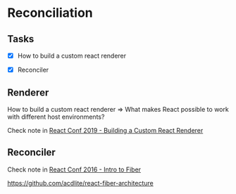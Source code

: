 # Reconciliation

## Tasks

- [x] How to build a custom react renderer

- [x] Reconciler

## Renderer

How to build a custom react renderer => What makes React possible to work with different host environments?

Check note in [React Conf 2019 - Building a Custom React Renderer](../../../session/conf/react-conf-2019.md#building-a-custom-react-renderer)

## Reconciler

Check note in [React Conf 2016 - Intro to Fiber](../../../session/conf/react-conf-2016.md#a-cartoon-intro-to-fiber)

https://github.com/acdlite/react-fiber-architecture

